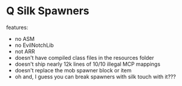 Q Silk Spawners
===============

features:
* no ASM
* no EvilNotchLib
* not ARR
* doesn't have compiled class files in the resources folder
* doesn't ship nearly 12k lines of 10/10 illegal MCP mappings
* doesn't replace the mob spawner block or item
* oh and, I guess you can break spawners with silk touch with it???
